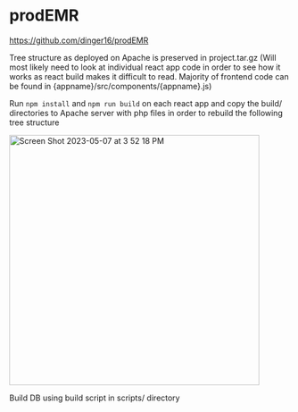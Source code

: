 # prodEMR
https://github.com/dinger16/prodEMR

Tree structure as deployed on Apache is preserved in project.tar.gz (Will most likely need to look at individual react app code in order to see how it works as react build makes it difficult to read. Majority of frontend code can be found in {appname}/src/components/{appname}.js)

Run `npm install` and `npm run build` on each react app and copy the build/ directories to Apache server with php files in order to rebuild the following tree structure

<img width="448" alt="Screen Shot 2023-05-07 at 3 52 18 PM" src="https://user-images.githubusercontent.com/72777253/236699818-e5b4d4a1-adc3-4e44-a3b7-59270b03b186.png">


Build DB using build script in scripts/ directory
